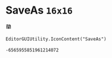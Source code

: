 # SaveAs `16x16`
<img src="/img/SaveAs.png" width=16 height=16>

``` CSharp
EditorGUIUtility.IconContent("SaveAs")
```
```
-6565955851961214072
```
